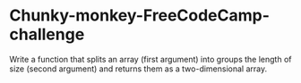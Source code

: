 # Chunky-monkey-FreeCodeCamp-challenge
Write a function that splits an array (first argument) into groups the length of size (second argument) and returns them as a two-dimensional array.
